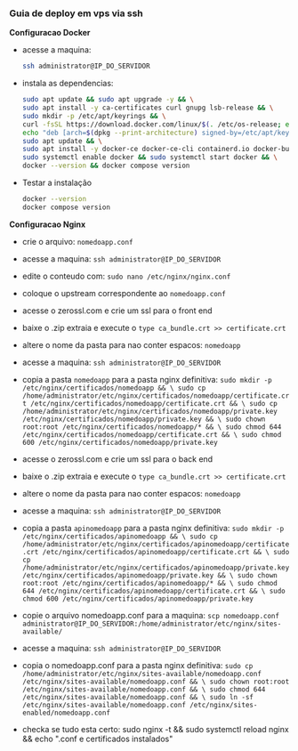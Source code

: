 ### Guia de deploy em vps via ssh
**Configuracao Docker**
- acesse a maquina:
  ```bash
  ssh administrator@IP_DO_SERVIDOR
  ```
- instala as dependencias:
  ```bash
  sudo apt update && sudo apt upgrade -y && \
  sudo apt install -y ca-certificates curl gnupg lsb-release && \
  sudo mkdir -p /etc/apt/keyrings && \
  curl -fsSL https://download.docker.com/linux/$(. /etc/os-release; echo "$ID")/gpg | sudo gpg --dearmor -o /etc/apt/keyrings/docker.gpg && \
  echo "deb [arch=$(dpkg --print-architecture) signed-by=/etc/apt/keyrings/docker.gpg] https://download.docker.com/linux/$(. /etc/os-release; echo "$ID") $(lsb_release -cs) stable" | sudo tee /etc/apt/sources.list.d/docker.list > /dev/null && \
  sudo apt update && \
  sudo apt install -y docker-ce docker-ce-cli containerd.io docker-buildx-plugin docker-compose-plugin && \
  sudo systemctl enable docker && sudo systemctl start docker && \
  docker --version && docker compose version
  ```



- Testar a instalação
  ```bash
  docker --version
  docker compose version
  ```






**Configuracao Nginx**
- crie o arquivo: `nomedoapp.conf`
- acesse a maquina: `ssh administrator@IP_DO_SERVIDOR`
- edite o conteudo com: `sudo nano /etc/nginx/nginx.conf`
- coloque o upstream correspondente ao `nomedoapp.conf`
- acesse o zerossl.com e crie um ssl para o front end 
- baixe o .zip extraia e execute o `type ca_bundle.crt >> certificate.crt`
- altere o nome da pasta para nao conter espacos: `nomedoapp`
- acesse a maquina: `ssh administrator@IP_DO_SERVIDOR`
  
- copia a pasta `nomedoapp` para a pasta nginx definitiva: 
` sudo mkdir -p /etc/nginx/certificados/nomedoapp && \
sudo cp /home/administrator/etc/nginx/certificados/nomedoapp/certificate.crt /etc/nginx/certificados/nomedoapp/certificate.crt && \
sudo cp /home/administrator/etc/nginx/certificados/nomedoapp/private.key /etc/nginx/certificados/nomedoapp/private.key && \
sudo chown root:root /etc/nginx/certificados/nomedoapp/* && \
sudo chmod 644 /etc/nginx/certificados/nomedoapp/certificate.crt && \
sudo chmod 600 /etc/nginx/certificados/nomedoapp/private.key `


- acesse o zerossl.com e crie um ssl para o back end
- baixe o .zip extraia e execute o `type ca_bundle.crt >> certificate.crt`
- altere o nome da pasta para nao conter espacos: `nomedoapp`
- acesse a maquina: `ssh administrator@IP_DO_SERVIDOR`
  
- copia a pasta `apinomedoapp` para a pasta nginx definitiva: 
` sudo mkdir -p /etc/nginx/certificados/apinomedoapp && \
sudo cp /home/administrator/etc/nginx/certificados/apinomedoapp/certificate.crt /etc/nginx/certificados/apinomedoapp/certificate.crt && \
sudo cp /home/administrator/etc/nginx/certificados/apinomedoapp/private.key /etc/nginx/certificados/apinomedoapp/private.key && \
sudo chown root:root /etc/nginx/certificados/apinomedoapp/* && \
sudo chmod 644 /etc/nginx/certificados/apinomedoapp/certificate.crt && \
sudo chmod 600 /etc/nginx/certificados/apinomedoapp/private.key `

- copie o arquivo nomedoapp.conf para a maquina: `scp nomedoapp.conf administrator@IP_DO_SERVIDOR:/home/administrator/etc/nginx/sites-available/`
  
- acesse a maquina: `ssh administrator@IP_DO_SERVIDOR`
- copia o nomedoapp.conf para a pasta nginx definitiva: `sudo cp /home/administrator/etc/nginx/sites-available/nomedoapp.conf /etc/nginx/sites-available/nomedoapp.conf && \
sudo chown root:root /etc/nginx/sites-available/nomedoapp.conf && \
sudo chmod 644 /etc/nginx/sites-available/nomedoapp.conf && \
sudo ln -sf /etc/nginx/sites-available/nomedoapp.conf /etc/nginx/sites-enabled/nomedoapp.conf`


- checka se tudo esta certo: sudo nginx -t && sudo systemctl reload nginx && echo ".conf e certificados instalados"

